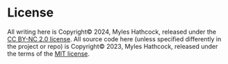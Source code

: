 # License

All writing here is Copyright© 2024, Myles Hathcock, released under the
[CC BY-NC 2.0 license](https://creativecommons.org/licenses/by-nc/2.0/).
All source code here (unless specified differently in the project or repo)
is Copyright© 2023, Myles Hathcock, released under the terms of the
[MIT license](https://opensource.org/licenses/MIT).
